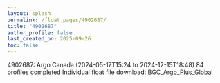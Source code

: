 ```yaml
---
layout: splash
permalink: /float_pages/4902687/
title: "4902687"
author_profile: false
last_created_on: 2025-09-26
toc: false
---
```

 
4902687: Argo Canada (2024-05-17T15:24 to 2024-12-15T18:48)
84 profiles completed
Individual float file download: [BGC_Argo_Plus_Global](https://ftp.soest.hawaii.edu/bgc_argo_plus/Individual_Floats/outliers_removed/4902687_Sprof_processed.nc)
